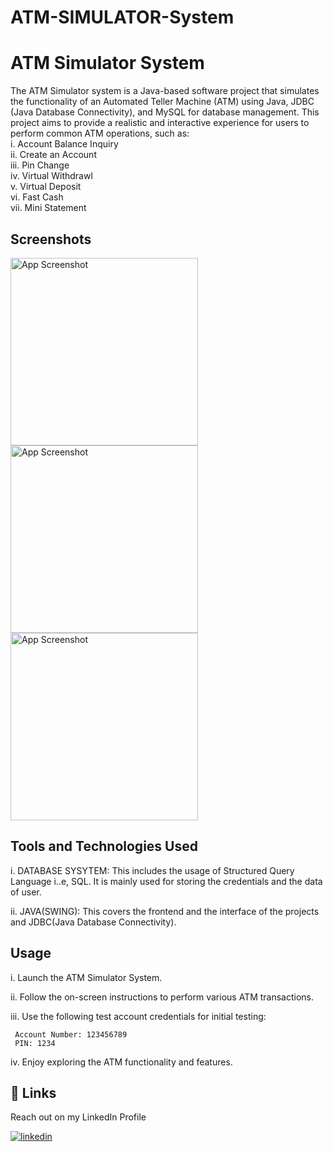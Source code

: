 # ATM-SIMULATOR-System
# ATM Simulator System

The ATM Simulator system is a Java-based software project that simulates the functionality of an Automated Teller Machine (ATM) using Java, JDBC (Java Database Connectivity), and MySQL for database management. This project aims to provide a realistic and interactive experience for users to perform common ATM operations, such as:  
i.    Account Balance Inquiry  
ii.   Create an Account  
iii.  Pin Change  
iv.   Virtual Withdrawl  
v.    Virtual Deposit  
vi.   Fast Cash    
vii.  Mini Statement   


  



## Screenshots



<img src="https://github.com/shreyansh2024it/ATM-SIMULATOR-System/blob/1ba655b86172f80a3d49f77062f499c10841a652/atm.PNG" alt="App Screenshot" width="300px" height="300px">



<img src="https://github.com/shreyansh2024it/ATM-SIMULATOR-System/blob/1ba655b86172f80a3d49f77062f499c10841a652/ATM%20interface.png" alt="App Screenshot" width="300px" height="300px">



<img src="https://github.com/shreyansh2024it/ATM-SIMULATOR-System/blob/483156b9cab98068ebacb3b055235ef000e3a52d/image.png" alt="App Screenshot" width="300px" height="300px">



## Tools and Technologies Used
i. DATABASE SYSYTEM: This includes the usage of Structured Query Language i..e, SQL. It is mainly used for storing  the credentials and the data of user.


ii. JAVA(SWING): This covers the frontend and the interface of the projects and JDBC(Java Database Connectivity).
## Usage
i. Launch the ATM Simulator System.

ii. Follow the on-screen instructions to perform various ATM transactions.

iii. Use the following test account credentials for initial testing:

     Account Number: 123456789
     PIN: 1234

iv. Enjoy exploring the ATM functionality and features.

## 🔗 Links
Reach out on my LinkedIn Profile

[![linkedin](https://img.shields.io/badge/linkedin-0A66C2?style=for-the-badge&logo=linkedin&logoColor=white)](https://www.linkedin.com/in/shreyansh-tripathi-264157206/)
